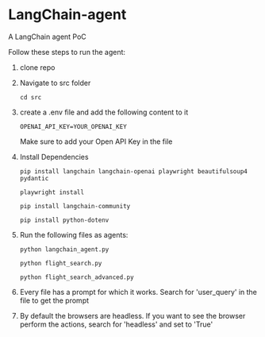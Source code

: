 # LangChain-agent
A LangChain agent PoC


Follow these steps to run the agent:


1. clone repo

2. Navigate to src folder 
    ```
    cd src
    ```

3. create a .env file and add the following content to it 
    ```
    OPENAI_API_KEY=YOUR_OPENAI_KEY
    ```
    Make sure to add your Open API Key in the file

4. Install Dependencies 

    ```
    pip install langchain langchain-openai playwright beautifulsoup4 pydantic
    
    playwright install

    pip install langchain-community

    pip install python-dotenv
    
    ```

5. Run the following files as agents:

    ```
    python langchain_agent.py

    python flight_search.py

    python flight_search_advanced.py
    ```

6. Every file has a prompt for which it works. Search for 'user_query' in the file to get the prompt
7. By default the browsers are headless. If you want to see the browser perform the actions, search for 'headless' and set to 'True'
